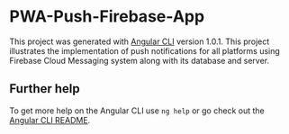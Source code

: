 # PWA-Push-Firebase-App

This project was generated with [Angular CLI](https://github.com/angular/angular-cli) version 1.0.1. This project illustrates the implementation of push notifications for all platforms using Firebase Cloud Messaging system along with its database and server.


## Further help

To get more help on the Angular CLI use `ng help` or go check out the [Angular CLI README](https://github.com/angular/angular-cli/blob/master/README.md).
